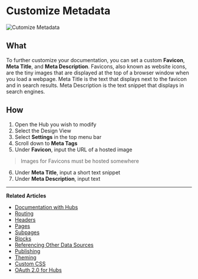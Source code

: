 # Customize Metadata 

![Cutomize Metadata](https://github.com/stoplightio/docs/blob/develop/assets/gifsv2/metadata.gif?raw=true)

## What 

To further customize your documentation, you can set a custom **Favicon**, **Meta Title**, and **Meta Description**. Favicons, also known as website icons, are the tiny images that are displayed at the top of a browser window when you load a webpage. Meta Title is the text that displays next to the favicon and in search results. Meta Description is the text snippet that displays in search engines. 

## How 

1. Open the Hub you wish to modify 
2. Select the Design View 
3. Select **Settings** in the top menu bar 
4. Scroll down to **Meta Tags**
5. Under **Favicon**, input the URL of a hosted image 

> Images for Favicons must be hosted somewhere 

6. Under **Meta Title**, input a short text snippet 
7. Under **Meta Description**, input text   

---
**Related Articles**
- [Documentation with Hubs](/documentation/introduction)
- [Routing](/documentation/getting-started/routing)
- [Headers](/documentation/getting-started/header-footer)
- [Pages](/documentation/getting-started/pages)
- [Subpages](/documentation/getting-started/subpages)
- [Blocks](/documentation/blocks)
- [Referencing Other Data Sources](/documentation/referencing-other-data-sources)
- [Publishing](/documentation/publishing)
- [Theming](/documentation/design/theming)
- [Custom CSS](/documentation/design/custom-css)
- [OAuth 2.0 for Hubs](/documentation/authorizations/oauth-hubs)
